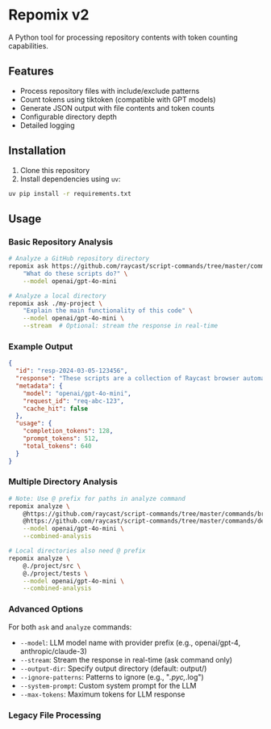 # Repomix v2

A Python tool for processing repository contents with token counting capabilities.

## Features

- Process repository files with include/exclude patterns
- Count tokens using tiktoken (compatible with GPT models)
- Generate JSON output with file contents and token counts
- Configurable directory depth
- Detailed logging

## Installation

1. Clone this repository
2. Install dependencies using `uv`:
```bash
uv pip install -r requirements.txt
```

## Usage

### Basic Repository Analysis
```bash
# Analyze a GitHub repository directory
repomix ask https://github.com/raycast/script-commands/tree/master/commands/browsing \
    "What do these scripts do?" \
    --model openai/gpt-4o-mini

# Analyze a local directory
repomix ask ./my-project \
    "Explain the main functionality of this code" \
    --model openai/gpt-4o-mini \
    --stream  # Optional: stream the response in real-time
```

### Example Output
```json
{
  "id": "resp-2024-03-05-123456",
  "response": "These scripts are a collection of Raycast browser automation commands that:\n1. Manage browser windows and tabs\n2. Handle bookmarks and history\n3. Provide privacy features like clearing data\n4. Automate common browsing tasks",
  "metadata": {
    "model": "openai/gpt-4o-mini",
    "request_id": "req-abc-123",
    "cache_hit": false
  },
  "usage": {
    "completion_tokens": 128,
    "prompt_tokens": 512,
    "total_tokens": 640
  }
}
```

### Multiple Directory Analysis
```bash
# Note: Use @ prefix for paths in analyze command
repomix analyze \
    @https://github.com/raycast/script-commands/tree/master/commands/browsing \
    @https://github.com/raycast/script-commands/tree/master/commands/developer-utils \
    --model openai/gpt-4o-mini \
    --combined-analysis

# Local directories also need @ prefix
repomix analyze \
    @./project/src \
    @./project/tests \
    --model openai/gpt-4o-mini \
    --combined-analysis
```

### Advanced Options

For both `ask` and `analyze` commands:
- `--model`: LLM model name with provider prefix (e.g., openai/gpt-4, anthropic/claude-3)
- `--stream`: Stream the response in real-time (ask command only)
- `--output-dir`: Specify output directory (default: output/)
- `--ignore-patterns`: Patterns to ignore (e.g., "*.pyc,*.log")
- `--system-prompt`: Custom system prompt for the LLM
- `--max-tokens`: Maximum tokens for LLM response

### Legacy File Processing
```